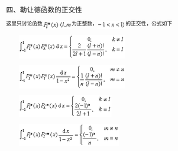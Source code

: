 <div class=Section1>
<p class=MsoNormal><span lang=ZH-CN style='font-size:14.0pt;font-family:宋体_GB2312'>四、勒让德函数的正交性</span></p>
<p class=MsoNormal><span lang=ZH-CN style='font-family:宋体_GB2312'>这里只讨论函数</span><sub><span
lang=EN-US style='font-size:10.5pt'><img width=46 height=25
src="res/17e9d95da129bdd93c34fb6cc6aaaa52_5739_files/image002.gif"
u1:shapes="_x0000_i1025" align=absmiddle><img width=33 height=21
src="res/17e9d95da129bdd93c34fb6cc6aaaa52_5739_files/image004.gif"
u1:shapes="_x0000_i1026" align=absmiddle></span></sub><span lang=ZH-CN
style='font-family:宋体_GB2312'>为正整数，</span><sub><span lang=EN-US
style='font-size:10.5pt'><img width=76 height=21
src="res/17e9d95da129bdd93c34fb6cc6aaaa52_5739_files/image006.gif"
u1:shapes="_x0000_i1027" align=absmiddle></span></sub><span lang=ZH-CN
style='font-family:宋体_GB2312'>的正交性，公式如下</span></p>
<pre><span lang=EN-US>&nbsp;&nbsp;&nbsp; </span><sub><span lang=EN-US
style='font-size:10.5pt'><img width=287 height=64
src="res/17e9d95da129bdd93c34fb6cc6aaaa52_5739_files/image008.gif"
u1:shapes="_x0000_i1028"></span></sub></pre><pre><span lang=EN-US>&nbsp;&nbsp;&nbsp;&nbsp;</span><sub><span
lang=EN-US style='font-size:10.5pt'><img width=288 height=64
src="res/17e9d95da129bdd93c34fb6cc6aaaa52_5739_files/image010.gif"
u1:shapes="_x0000_i1029"></span></sub></pre><pre><span lang=EN-US>&nbsp;&nbsp;&nbsp;&nbsp;</span><sub><span
lang=EN-US style='font-size:10.5pt'><img width=251 height=61
src="res/17e9d95da129bdd93c34fb6cc6aaaa52_5739_files/image012.gif"
u1:shapes="_x0000_i1030"></span></sub></pre><pre><span lang=EN-US>&nbsp;&nbsp;&nbsp;&nbsp;</span><sub><span
lang=EN-US style='font-size:10.5pt'><img width=271 height=61
src="res/17e9d95da129bdd93c34fb6cc6aaaa52_5739_files/image014.gif"
u1:shapes="_x0000_i1031"></span></sub><span lang=EN-US>&nbsp;&nbsp;</span></pre></div>